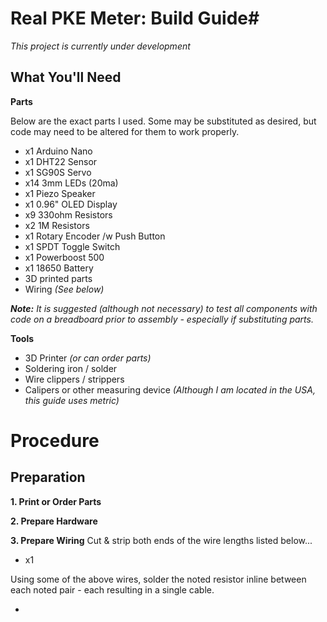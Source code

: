 # Real PKE Meter: Build Guide#

*This project is currently under development*

## What You'll Need ##
**Parts**

Below are the exact parts I used.  Some may be substituted as desired, but code may need to be altered for them to work properly.

- x1 Arduino Nano
- x1 DHT22 Sensor
- x1 SG90S Servo
- x14 3mm LEDs (20ma)
- x1 Piezo Speaker
- x1 0.96" OLED Display
- x9 330ohm Resistors
- x2 1M Resistors
- x1 Rotary Encoder /w Push Button
- x1 SPDT Toggle Switch
- x1 Powerboost 500
- x1 18650 Battery
- 3D printed parts
- Wiring *(See below)*

***Note:** It is suggested (although not necessary) to test all components with code on a breadboard prior to assembly - especially if substituting parts.*

**Tools**

- 3D Printer *(or can order parts)*
- Soldering iron / solder
- Wire clippers / strippers
- Calipers or other measuring device *(Although I am located in the USA, this guide uses metric)*


# Procedure #
## Preparation ##
**1. Print or Order Parts**

**2. Prepare Hardware**

**3. Prepare Wiring**
Cut & strip both ends of the wire lengths listed below...

 - x1

Using some of the above wires, solder the noted resistor inline between each noted pair - each resulting in a single cable.

- 

